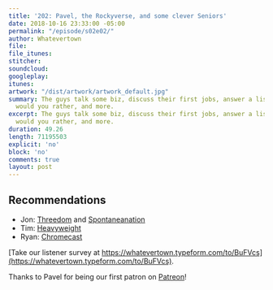 ```yaml
---
title: '202: Pavel, the Rockyverse, and some clever Seniors'
date: 2018-10-16 23:33:00 -05:00
permalink: "/episode/s02e02/"
author: Whatevertown
file: 
file_itunes: 
stitcher: 
soundcloud: 
googleplay: 
itunes: 
artwork: "/dist/artwork/artwork_default.jpg"
summary: The guys talk some biz, discuss their first jobs, answer a listener submitted
  would you rather, and more.
excerpt: The guys talk some biz, discuss their first jobs, answer a listener submitted
  would you rather, and more.
duration: 49.26
length: 71195503
explicit: 'no'
block: 'no'
comments: true
layout: post
---
```


## Recommendations
- Jon: [Threedom](https://www.earwolf.com/show/threedom/) and [Spontaneanation](https://www.earwolf.com/show/spontaneanation-with-paul-f-tompkins/)
- Tim: [Heavyweight](https://www.gimletmedia.com/heavyweight)
- Ryan: [Chromecast](https://store.google.com/us/product/chromecast)

[Take our listener survey at https://whatevertown.typeform.com/to/BuFVcs](https://whatevertown.typeform.com/to/BuFVcs).

Thanks to Pavel for being our first patron on [Patreon](https://www.patreon.com/whatevertown)!
